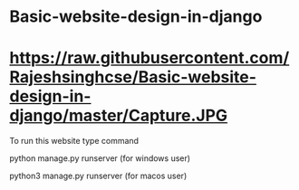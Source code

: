 # Basic-website-design-in-django
# https://raw.githubusercontent.com/Rajeshsinghcse/Basic-website-design-in-django/master/Capture.JPG

To run this website type command 


python manage.py runserver (for windows user)


python3 manage.py runserver (for macos user)
